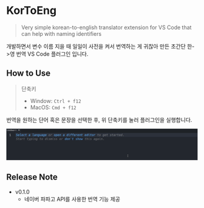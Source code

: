 # KorToEng

> Very simple korean-to-english translator extension for VS Code that can help with naming identifiers

개발하면서 변수 이름 지을 때 일일이 사전을 켜서 번역하는 게 귀찮아 만든 초간단 한->영 번역 VS Code 플러그인 입니다.

## How to Use

> 단축키
>
> - Window: `Ctrl + f12`
> - MacOS: `Cmd + f12`

번역을 원하는 단어 혹은 문장을 선택한 후, 위 단축키를 눌러 플러그인을 실행합니다.

![kortoeng demo](/images/kortoeng_demo.gif)

## Release Note

- v0.1.0
  - 네이버 파파고 API를 사용한 번역 기능 제공
